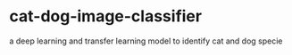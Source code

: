 # cat-dog-image-classifier
a deep learning and transfer learning model to identify cat and dog specie
